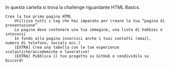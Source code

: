 In questa cartella si trova la challenge riguardante HTML Basics.

    Crea la tua prima pagina HTML
        Utilizza tutti i tag che hai imparato per creare la tua “pagina di presentazione”
        La pagina deve contenere una tua immagine, una lista di hobbies e interessi
        In fondo alla pagina inserisci anche i tuoi contatti (email, numero di telefono, socials ecc.)
        [EXTRA] Crea una tabella con le tue esperienze scolastiche/accademiche e lavorative!
        [EXTRA] Pubblica il tuo progetto su GitHub e condividilo su Discord!
